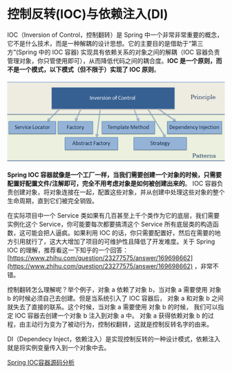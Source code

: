 # 控制反转(IOC)与依赖注入(DI)

IOC（Inversion of Control，控制翻转）是 Spring 中一个非常非常重要的概念，它不是什么技术，而是一种解耦的设计思想。它的主要目的是借助于“第三方”(Spring 中的 IOC 容器) 实现具有依赖关系的对象之间的解耦（IOC 容器负责管理对象，你只管使用即可），从而降低代码之间的耦合度。**IOC 是一个原则，而不是一个模式，以下模式（但不限于）实现了 IOC 原则**。

![Image(8)](_v_images/20190724093641789_5971.png)

**Spring IOC 容器就像是一个工厂一样，当我们需要创建一个对象的时候，只需要配置好配置文件/注解即可，完全不用考虑对象是如何被创建出来的**。 IOC 容器负责创建对象，将对象连接在一起，配置这些对象，并从创建中处理这些对象的整个生命周期，直到它们被完全销毁。

在实际项目中一个 Service 类如果有几百甚至上千个类作为它的底层，我们需要实例化这个 Service，你可能要每次都要搞清这个 Service 所有底层类的构造函数，这可能会把人逼疯。如果利用 IOC 的话，你只需要配置好，然后在需要的地方引用就行了，这大大增加了项目的可维护性且降低了开发难度。关于 Spring IOC 的理解，推荐看这一下知乎的一个回答：[https://www.zhihu.com/question/23277575/answer/169698662](https://www.zhihu.com/question/23277575/answer/169698662) ，非常不错。

控制翻转怎么理解呢？举个例子，对象 a 依赖了对象 b，当对象 a 需要使用 对象 b 的时候必须自己去创建。但是当系统引入了 IOC 容器后， 对象 a 和对象 b 之间就失去了直接的联系。这个时候，当对象 a 需要使用 对象 b 的时候， 我们可以指定 IOC 容器去创建一个对象 b 注入到对象 a 中。 对象 a 获得依赖对象 b 的过程，由主动行为变为了被动行为，控制权翻转，这就是控制反转名字的由来。

DI（Dependecy Inject，依赖注入）是实现控制反转的一种设计模式，依赖注入就是将实例变量传入到一个对象中去。

[Spring IOC容器源码分析](https://www.javadoop.com/post/spring-ioc)